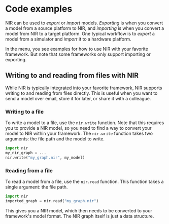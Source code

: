 # Code examples

NIR can be used to *export* or *import* models.
*Exporting* is when you convert a model from a source platform to NIR, and *importing* is when you convert a model from NIR to a target platform.
One typical workflow is to *export* a model from a simulator and *import* it to a hardware platform.

In the menu, you see examples for how to use NIR with your favorite framework.
But note that some frameworks only support importing or exporting.

## Writing to and reading from files with NIR
While NIR is typically integrated into your favorite framework, NIR supports writing to and reading from files directly.
This is useful when you want to send a model over email, store it for later, or share it with a colleague.

### Writing to a file
To write a model to a file, use the `nir.write` function.
Note that this requires you to provide a NIR model, so you need to find a way to convert your model to NIR within your framework.
The `nir.write` function takes two arguments: the file path and the model to write.
```python
import nir
my_nir_graph = ...
nir.write("my_graph.nir", my_model)
```

### Reading from a file
To read a model from a file, use the `nir.read` function.
This function takes a single argument: the file path.
```python
import nir
imported_graph = nir.read("my_graph.nir")
```

This gives you a NIR model, which then needs to be converted to your framework's model format.
The NIR graph itself is just a data structure.